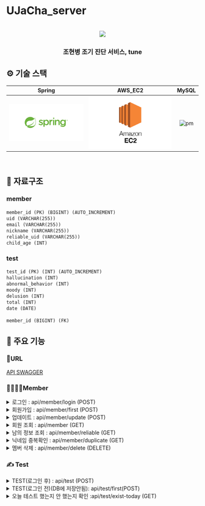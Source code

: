# UJaCha_server

<p align="center">
  <br>
  <img src="./readme/Tune.svg">
  <br>
</p>

<h3 align = "center"> 조현병 조기 진단 서비스, tune </h3>




## ⚙️ 기술 스택

|  Spring    |  AWS_EC2  |  MySQL    | 
| :--------: | :-------: | :-------: | 
|   ![sp]    |   ![ec2]  |   ![pm]   | 

<br>

## 💽 자료구조

### member
    member_id (PK) (BIGINT) (AUTO_INCREMENT)
    uid (VARCHAR(255))
    email (VARCHAR(255))
    nickname (VARCHAR(255))
    reliable_uid (VARCHAR(255))
    child_age (INT)


### test
    test_id (PK) (INT) (AUTO_INCREMENT)
    hallucination (INT)
    abnormal_behavior (INT)
    moody (INT)
    delusion (INT)
    total (INT) 
    date (DATE)
    
    member_id (BIGINT) (FK)


## 📌 주요 기능

### 🔗URL
[API SWAGGER](http://ec2-3-34-143-183.ap-northeast-2.compute.amazonaws.com:8080/swagger-ui/index.html#/member%20%EC%BB%A8%ED%8A%B8%EB%A1%A4%EB%9F%AC/updateMember)

### 👨‍👩‍👦‍👦Member
 <details markdown = "1">
  <summary>로그인 : api/member/login  (POST)</summary>
    <ul>
      <li>Request body</li>
      
```json
{
  "email": "string",
  "uid": "string"
}
```

  <li>Response body </li>  

```json
{
  "token": "string",
  "exprTime": 0,
  "first": true
}    
```

  </ul>
 </details>
  
 <details markdown = "1">
  <summary>회원가입 : api/member/first (POST)</summary>
    <ul>
      <li>Request body</li>
      
```json
{
  "nickname": "string",
  "childAge": 0,
  "uid": "string"
}
```

  <li>Response body </li>  

```
string(token 값)
```

  </ul>
 </details>

 <details markdown = "1">
  <summary>업데이트 : api/member/update  (POST)</summary>
    <ul>
     <li>Request header</li>
      
```json
{
  "Authorization": "String",
  "Content-Type": "application/json"
}
```

<li>Request body</li>
      
```json
{
  "nickname": "string",
  "reliableName": "string",
  "childAge": 0
}
```

  <li>Response body </li>  

```json
   "업데이트 성공"  
```

  </ul>
 </details>

 <details markdown = "1">
  <summary>회원 조회 : api/member  (GET)</summary>
    <ul>
     <li>Request header</li>
      
```json
{
  "Authorization": "String",
  "Content-Type": "application/json"
}
```

  <li>Response body </li>  

```json
{
  "uid": "string",
  "email": "string",
  "nickname": "string",
  "reliableName": "string",
  "childAge": 0,
  "test": [
    {
      "testId": 0,
      "hallucination": 0,
      "abnormalBehavior": 0,
      "moody": 0,
      "delusion": 0,
      "total": 0,
      "date": "2024-02-16"
    }
  ]
} 
```

  </ul>
 </details>


 <details markdown = "1">
  <summary>남의 정보 조회 : api/member/reliable  (GET)</summary>
    <ul>
     <li>Request header</li>
      
```json
{
  "Authorization": "String",
  "Content-Type": "application/json"
}
```

  <li>Response body </li>  

```json
{
  "uid": "string",
  "email": "string",
  "nickname": "string",
  "reliableName": "string",
  "childAge": 0,
  "test": [
    {
      "testId": 0,
      "hallucination": 0,
      "abnormalBehavior": 0,
      "moody": 0,
      "delusion": 0,
      "total": 0,
      "date": "2024-02-16"
    }
  ]
} 
```

  </ul>
 </details>

 <details markdown = "1">
  <summary>닉네임 중복확인 : api/member/duplicate  (GET)</summary>
    <ul>
     <li>RequestParam</li>
      
```
?name="string
```

  <li>Response body </li>  

```
boolean
```

  </ul>
 </details>

<details markdown = "1">
  <summary>멤버 삭제 : api/member/delete  (DELETE)</summary>
    <ul>
     <li>Request header</li>
      
```json
{
  "Authorization": "String",
  "Content-Type": "application/json"
}
```

  <li>Response body </li>  

```
"삭제 되었습니다."
```

  </ul>
 </details>


### ✍️ Test

 <details markdown = "1">
  <summary>TEST(로그인 후) : api/test (POST)</summary>
    <ul>
      <li>Request Header</li>
      
```json
{
  "Authorization": "String",
  "Content-Type": "application/json"
}
```

  <li>Request Body </li>  

```json
{
  "question1": 0,
  "question2": 0,
  "question3": 0,
  "question4": 0,
  "question5": 0,
  "question6": 0,
  "question7": 0,
  "question8": 0,
  "question9": 0,
  "question10": 0,
  "question11": 0,
  "question12": 0
}
```

  <li>Response body</li>  

```json
{
  "testId": 0,
  "hallucination": 0,
  "abnormalBehavior": 0,
  "moody": 0,
  "delusion": 0,
  "total": 0,
  "date": "2024-02-16"
}
```

  </ul>
 </details>


 <details markdown = "1">
  <summary >TEST(로그인 전)(DB에 저장안됨): api/test/first(POST)</summary>
    <ul>
  <li>Request Body </li>  

```json
{
  "question1": 0,
  "question2": 0,
  "question3": 0,
  "question4": 0,
  "question5": 0,
  "question6": 0,
  "question7": 0,
  "question8": 0,
  "question9": 0,
  "question10": 0,
  "question11": 0,
  "question12": 0
}
```

  <li>Response Body </li>  

```json
{
  "hallucination": 0,
  "abnormalBehavior": 0,
  "moody": 0,
  "delusion": 0,
  "total": 0
}
```

  </ul>
  </details>

 <details markdown = "1">
  <summary>오늘 테스트 했는지 안 했는지 확인 :api/test/exist-today (GET)</summary>
    <ul>
      <li>Request Header</li>
      
```json
{
  "Authorization": "String",
  "Content-Type": "application/json"
}
```


  <li>Response body</li>  

```
boolean
```

  </ul>
 </details>


<!-- Stack Icon Refernces -->

[sp]: /readme/spring.png
[ec2]: /readme/EC2.png
[pm]: /readme/postman.png
